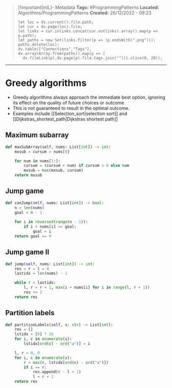 > [!important|inIL]- Metadata
> **Tags:** #ProgrammingPatterns 
> **Located:** Algorithms/ProgrammingPatterns
> **Created:** 26/12/2022 - 09:23
> ```dataviewjs
>let loc = dv.current().file.path;
>let cur = dv.page(loc).file;
>let links = cur.inlinks.concat(cur.outlinks).array().map(p => p.path);
>let paths = new Set(links.filter(p => !p.endsWith(".png")));
>paths.delete(loc);
>dv.table(["Connections","Tags"], dv.array(Array.from(paths)).map(p => [
>   dv.fileLink(p),dv.page(p).file.tags.join("")]).slice(0, 20));
> ```

___
# Greedy algorithms
- Greedy algorithms always approach the immediate best option, ignoring its effect on the quality of future choices or outcome 
- This is not guaranteed to result in the optimal outcome.
- Examples include [[Selection_sort|selection sort]] and [[Dijkstras_shortest_path|Dijkstras shortest path]]
## Maximum subarray 
```python
def maxSubArray(self, nums: List[int]) -> int:
    mxsub = cursum = nums[0]

    for num in nums[1:]:
        cursum = (cursum + num) if cursum > 0 else num
        mxsub = max(mxsub, cursum)
    return mxsub
```
## Jump game 
```python
def canJump(self, nums: List[int]) -> bool:
    n = len(nums)
    goal = n - 1
    
    for i in reversed(range(n - 1)):
        if i + nums[i] >= goal:
            goal = i
    return goal == 0
```
## Jump game II
```python
def jump(self, nums: List[int]) -> int:
    res = r = l = 0
    lastidx = len(nums) - 1

    while r < lastidx:
        l, r = r + 1, max(i + nums[i] for i in range(l, r + 1))
        res += 1
    return res
```

## Partition labels 
```python
def partitionLabels(self, s: str) -> List[int]:
    res = []
    lstidx = [0] * 26
    for i, c in enumerate(s):
        lstidx[ord(c) - ord("a")] = i

    l, r = 0, 0
    for i, c in enumerate(s):
        r = max(r, lstidx[ord(c) - ord("a")])
        if i == r:
            res.append(r - l + 1)
            l = r + 1
    return res
```